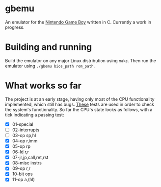 ﻿# gbemu

An emulator for the [Nintendo Game Boy](https://en.wikipedia.org/wiki/Game_Boy) written in C. Currently a work in progress.
# Building and running
Build the emulator on any major Linux distribution using `make`.
Then run the emulator using `./gbemu bios_path rom_path`.
# What works so far
The project is at an early stage, having only most of the CPU functionality implemented, which still has bugs. [These](https://github.com/retrio/gb-test-roms/tree/master/cpu_instrs) tests are used in order to check the system's functionality. So far the CPU's state looks as follows, with a tick indicating a passing test:
- [x] 01-special
- [ ] 02-interrupts
- [ ] 03-op sp,hl
- [x] 04-op r,imm
- [x] 05-op rp
- [x] 06-ld r,r
- [x] 07-jr,jp,call,ret,rst
- [x] 08-misc instrs
- [x] 09-op r,r
- [x] 10-bit ops
- [x] 11-op a,(hl)

